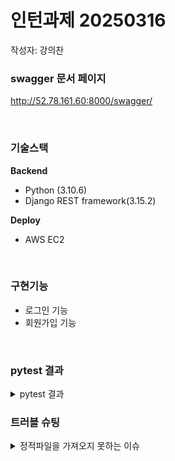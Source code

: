 
# 인턴과제 20250316

작성자: 강의찬


### swagger 문서 페이지
http://52.78.161.60:8000/swagger/


<br>

### 기술스택
**Backend**
- Python (3.10.6)
- Django REST framework(3.15.2)

**Deploy**
- AWS EC2

<br>

### 구현기능
 - 로그인 기능
 - 회원가입 기능


<br>

### pytest 결과
<details>
<summary> pytest 결과  </summary>
<div markdown="1">
 
##### 로그인 성공
intern_project/users/tests/test_login.
py::TestLogin::test_login_success PASSED [ 25%] <br>

##### 로그인 실패
intern_project/users/tests/test_login.
py::TestLogin::test_login_invalid_credentials PASSED [ 50%]<br>

##### 회원가입 성공
intern_project/users/tests/test_signup.
py::TestSignup::test_signup_success PASSED [ 75%]<br>

##### 회원가입 실패(존재하는 아이디디)
intern_project/users/tests/test_signup.
py::TestSignup::test_signup_user_already_exists PASSED [100%]<br>

</div>
</details>

### 트러블 슈팅
<details>
<summary> 정적파일을 가져오지 못하는 이슈  </summary>
<div markdown="1">

#### 문제발생
**/swagger/** 에 정상적으로 접속되었지만 
api 문서가 정상적으로 출력되지 않은 이슈가 발생

#### 해결
whitenoise를 가상환경에 설치


```bash
# whitenoise 설치
pip install whitenoise


INSTALLED_APPS = ['whitenoise.runserver_nostatic'] #추가

MIDDLEWARE = ['whitenoise.middleware.WhiteNoiseMiddleware']

STATICFILES_STORAGE = "whitenoise.storage.CompressedManifestStaticFilesStorage"

```

**정상출력 확인**

</div>
</details>
